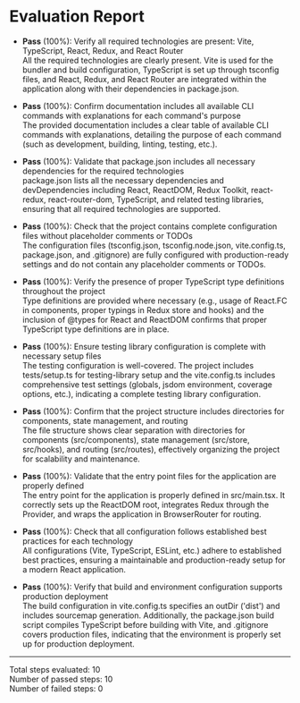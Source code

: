# Evaluation Report

- **Pass** (100%): Verify all required technologies are present: Vite, TypeScript, React, Redux, and React Router  
  All the required technologies are clearly present. Vite is used for the bundler and build configuration, TypeScript is set up through tsconfig files, and React, Redux, and React Router are integrated within the application along with their dependencies in package.json.

- **Pass** (100%): Confirm documentation includes all available CLI commands with explanations for each command's purpose  
  The provided documentation includes a clear table of available CLI commands with explanations, detailing the purpose of each command (such as development, building, linting, testing, etc.).

- **Pass** (100%): Validate that package.json includes all necessary dependencies for the required technologies  
  package.json lists all the necessary dependencies and devDependencies including React, ReactDOM, Redux Toolkit, react-redux, react-router-dom, TypeScript, and related testing libraries, ensuring that all required technologies are supported.

- **Pass** (100%): Check that the project contains complete configuration files without placeholder comments or TODOs  
  The configuration files (tsconfig.json, tsconfig.node.json, vite.config.ts, package.json, and .gitignore) are fully configured with production-ready settings and do not contain any placeholder comments or TODOs.

- **Pass** (100%): Verify the presence of proper TypeScript type definitions throughout the project  
  Type definitions are provided where necessary (e.g., usage of React.FC in components, proper typings in Redux store and hooks) and the inclusion of @types for React and ReactDOM confirms that proper TypeScript type definitions are in place.

- **Pass** (100%): Ensure testing library configuration is complete with necessary setup files  
  The testing configuration is well-covered. The project includes tests/setup.ts for testing-library setup and the vite.config.ts includes comprehensive test settings (globals, jsdom environment, coverage options, etc.), indicating a complete testing library configuration.

- **Pass** (100%): Confirm that the project structure includes directories for components, state management, and routing  
  The file structure shows clear separation with directories for components (src/components), state management (src/store, src/hooks), and routing (src/routes), effectively organizing the project for scalability and maintenance.

- **Pass** (100%): Validate that the entry point files for the application are properly defined  
  The entry point for the application is properly defined in src/main.tsx. It correctly sets up the ReactDOM root, integrates Redux through the Provider, and wraps the application in BrowserRouter for routing.

- **Pass** (100%): Check that all configuration follows established best practices for each technology  
  All configurations (Vite, TypeScript, ESLint, etc.) adhere to established best practices, ensuring a maintainable and production-ready setup for a modern React application.

- **Pass** (100%): Verify that build and environment configuration supports production deployment  
  The build configuration in vite.config.ts specifies an outDir ('dist') and includes sourcemap generation. Additionally, the package.json build script compiles TypeScript before building with Vite, and .gitignore covers production files, indicating that the environment is properly set up for production deployment.

---

Total steps evaluated: 10  
Number of passed steps: 10  
Number of failed steps: 0